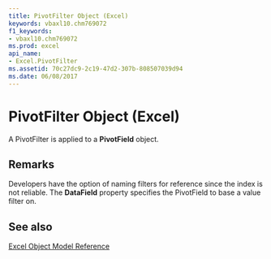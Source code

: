 ```yaml
---
title: PivotFilter Object (Excel)
keywords: vbaxl10.chm769072
f1_keywords:
- vbaxl10.chm769072
ms.prod: excel
api_name:
- Excel.PivotFilter
ms.assetid: 70c27dc9-2c19-47d2-307b-808507039d94
ms.date: 06/08/2017
---
```



# PivotFilter Object (Excel)

A PivotFilter is applied to a  **PivotField** object.


## Remarks

Developers have the option of naming filters for reference since the index is not reliable. The  **DataField** property specifies the PivotField to base a value filter on.


## See also


[Excel Object Model Reference](./overview/Excel/object-model.md)


